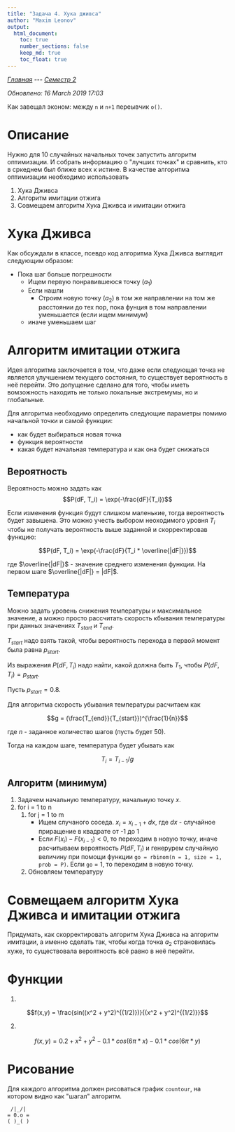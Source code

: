 ```yaml
---
title: "Задача 4. Хука дживса"
author: "Maxim Leonov"
output: 
  html_document:
    toc: true
    number_sections: false
    keep_md: true
    toc_float: true
---
```


*[Главная](http://leonovmx.github.io/info/index.html) --- [Семестр 2](./index.html)*

*Обновлено: 16 March 2019 17:03*

Как завещал эконом: между `n` и `n+1` переывчик `о()`.

# Описание

Нужно для 10 случайных начальных точек запустить алгоритм оптимизации. 
И собрать информацию о "лучших точках" и сравнить, кто в сркеднем был ближе всех к истине. 
В качестве алгоритма оптимизации необходимо использовать

1. Хука Дживса
2. Алгоритм имитации отжига
3. Совмещаем алгоритм Хука Дживса и имитации отжига

# Хука Дживса

Как обсуждали в классе, псевдо код алгоритма Хука Дживса выглядит следующим образом:

- Пока шаг больше погрешности 
    - Ищем первую понравившеюся точку ($a_1$)
    - Если нашли
        - Строим новую точку ($a_2$) в том же направлении на том же расстоянии до тех пор, пока фунция в том направлении уменьшается (если ищем минимум)
    - иначе уменьшаем шаг
    

# Алгоритм имитации отжига

Идея алгоритма заключается в том, что даже если следующая точка не является улучшением 
текущего состояния, то существует вероятность в неё перейти. 
Это допущение сделано для того, чтобы иметь вомзожность находить не только 
локальные экстремумы, но и глобальные.

Для алгоритма необходимо определить следующие параметры помимо начальной точки и самой функции:

- как будет выбираться новая точка
- функция вероятности
- какая будет начальная температура и как она будет снижаться

## Вероятность

Вероятность можно задать как 
$$P(dF, T_i) = \exp(-\frac{dF}{T_i})$$

Если изменения функция будут слишком маленькие, тогда
вероятность будет завышена. Это можно учесть выбором неоходимого уровня $T_i$
чтобы не получать вероятность выше заданной и скорректировав функцию:

$$P(dF, T_i) = \exp(-\frac{dF}{T_i * \overline{|dF|}})$$

где $\overline{|dF|}$ - значение среднего изменения функции. На первом шаге 
$\overline{|dF|} = |dF|$.

## Температура

Можно задать уровень снижения температуры и максимальное значение, а можно 
просто рассчитать скорость кбывания температуры при данных значениях $T_{start}$ и
$T_{end}$. 

$T_{start}$ надо взять такой, чтобы вероятность перехода в первой момент была равна 
$p_{start}$. 

Из выражения $P(dF, T_i)$ надо найти, какой должна быть $T_1$, 
чтобы $P(dF, T_i) = p_{start}$. 

Пусть $p_{start} = 0.8$.

Для алгоритма скорость убывания температуры расчитаем как 

$$g = (\frac{T_{end}}{T_{start}})^{\frac{1}{n}}$$

где $n$ - заданное количество шагов (пусть будет 50).

Тогда на каждом шаге, температура будет убывать как

$$T_i = T_{i-1} / g$$

## Алгоритм (минимум)

1. Задачем начальную температуру, начальную точку $x$.
2. for i = 1 to n
    1. for j = 1 to m
        - Ищем случаного соседа. $x_i = x_{i-1} + dx$, где $dx$ - случайное приращение в квадрате от -1 до 1
        - Если $F(x_i) - F(x_{i-1}) < 0$, то переходим в новую точку, иначе 
        расчитываем вероятность $P(dF, T_i)$ и генерурем случайную величину
        при помощи функции `go = rbinom(n = 1, size = 1, prob = P)`. Если `go` = 1,
        то переходим в новую точку.
    2. Обновляем температуру  
        

# Совмещаем алгоритм Хука Дживса и имитации отжига


Придумать, как скорректировать алгоритм Хука Дживса на алгоритм имитации, а именно сделать так,
чтобы когда точка $a_2$ страновилась хуже, то существовала вероятность всё равно в неё перейти.  

# Функции

1. 

$$f(x,y) = \frac{sin((x^2 + y^2)^{(1/2)})}{(x^2 + y^2)^{(1/2)}}$$

2.

$$f(x,y) = 0.2 + x^2 + y^2 - 0.1 * cos(6\pi *x) - 0.1*cos(6\pi*y)$$

# Рисование

Для каждого алгоритма должен рисоваться график `countour`, на котором видно как 
"шагал" алгоритм.

```{}
 /|_/|
= 0.o =
( )_( )

```
